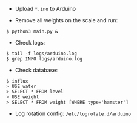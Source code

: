 * Upload `*.ino` to Arduino

* Remove all weights on the scale and run:

```console
$ python3 main.py &
```

* Check logs:

```console
$ tail -f logs/arduino.log
$ grep INFO logs/arduino.log
```

* Check database:

```console
$ influx
> USE water
> SELECT * FROM level
> USE weight
> SELECT * FROM weight [WHERE type='hamster']
```

* Log rotation config: `/etc/logrotate.d/arduino`